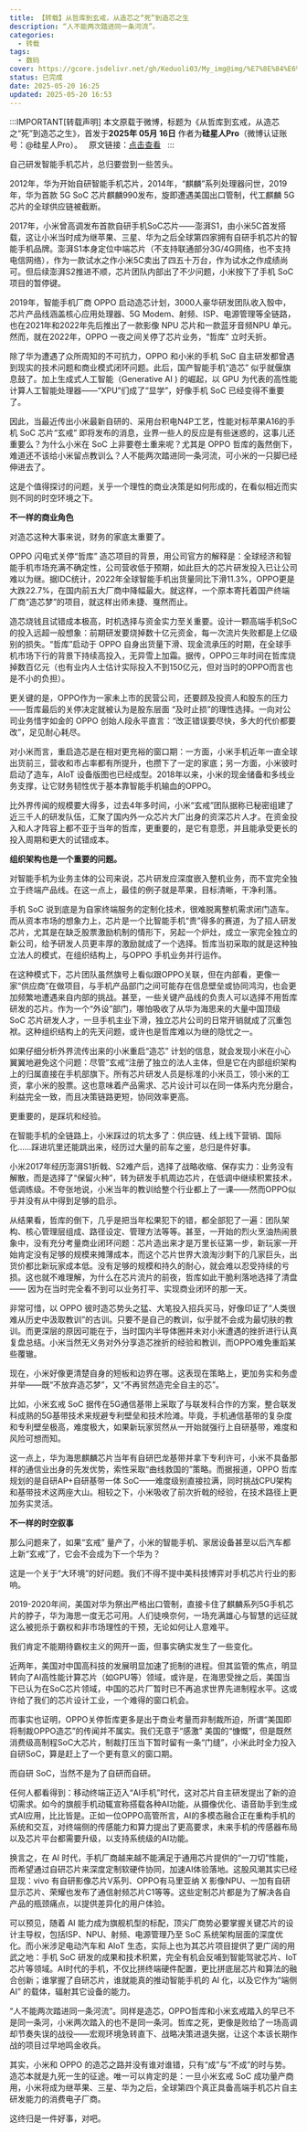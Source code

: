 ```yaml
---
title: 【转载】从哲库到玄戒，从造芯之“死”到造芯之生
description: “人不能两次踏进同一条河流”。
categories:
  - 转载
tags:
  - 数码
cover: https://gcore.jsdelivr.net/gh/Keduoli03/My_img@img/%E7%8E%84%E6%88%92.webp
status: 已完成
date: 2025-05-20 16:25
updated: 2025-05-20 16:53
---
```


:::IMPORTANT[转载声明]
本文原载于微博，标题为《从哲库到玄戒，从造芯之“死”到造芯之生》，首发于**2025年 05月 16日**
作者为**硅星人Pro**（微博认证账号：@硅星人Pro）。  
原文链接：[点击查看](https://weibo.com/ttarticle/p/show?id=2309405167006868963380)  
:::

​​自己研发智能手机芯片，总归要尝到一些苦头。

2012年，华为开始自研智能手机芯片，2014年，“麒麟”系列处理器问世，2019年，华为首款 5G SoC 芯片麒麟990发布，旋即遭遇美国出口管制，代工麒麟 5G 芯片的全球供应链被截断。

2017年，小米曾高调发布首款自研手机SoC芯片——澎湃S1，由小米5C首发搭载，这让小米当时成为继苹果、三星、华为之后全球第四家拥有自研手机芯片的智能手机品牌。澎湃S1本身定位中端芯片（不支持联通部分3G/4G网络，也不支持电信网络），作为一款试水之作小米5C卖出了四五十万台，作为试水之作成绩尚可。但后续澎湃S2推进不顺，芯片团队内部出了不少问题，小米按下了手机 SoC 项目的暂停键。

2019年，智能手机厂商 OPPO 启动造芯计划，3000人豪华研发团队收入彀中，芯片产品线涵盖核心应用处理器、5G Modem、射频、ISP、电源管理等全链路，也在2021年和2022年先后推出了一款影像 NPU 芯片和一款蓝牙音频NPU 单元。然而，就在2022年，OPPO 一夜之间关停了芯片业务，“哲库” 立时夭折。

除了华为遭遇了众所周知的不可抗力，OPPO 和小米的手机 SoC 自主研发都曾遇到现实的技术问题和商业模式闭环问题。此后，国产智能手机“造芯” 似乎就偃旗息鼓了。加上生成式人工智能（Generative AI ) 的崛起，以 GPU 为代表的高性能计算人工智能处理器——“XPU”们成了“显学”，好像手机 SoC 已经变得不重要了。

因此，当最近传出小米最新自研的、采用台积电N4P工艺，性能对标苹果A16的手机 SoC 芯片“玄戒” 即将发布的消息，业界一些人的反应是有些迷惑的，这事儿还重要么？为什么小米在 SoC 上非要卷土重来呢？尤其是 OPPO 哲库的轰然倒下，难道还不该给小米留点教训么？人不能两次踏进同一条河流，可小米的一只脚已经伸进去了。

这是个值得探讨的问题，关乎一个理性的商业决策是如何形成的，在看似相近而实则不同的时空环境之下。

**不一样的商业角色**

对造芯这种大事来说，财务的家底太重要了。

OPPO 闪电式关停“哲库” 造芯项目的背景，用公司官方的解释是：全球经济和智能手机市场充满不确定性，公司营收低于预期，如此巨大的芯片研发投入已让公司难以为继。据IDC统计，2022年全球智能手机出货量同比下滑11.3%，OPPO更是大跌22.7%，在国内前五大厂商中降幅最大。就这样，一个原本寄托着国产终端厂商“造芯梦”的项目，就这样出师未捷、戛然而止。

造芯烧钱且试错成本极高，时机选择与资金实力至关重要。设计一颗高端手机SoC的投入远超一般想象：前期研发要烧掉数十亿元资金，每一次流片失败都是上亿级别的损失。“哲库”启动于 OPPO 自身出货量下滑、现金流承压的时期，在全球手机市场下行的背景下持续高投入，无异雪上加霜。据传，OPPO三年时间在哲库烧掉数百亿元（也有业内人士估计实际投入不到150亿元，但对当时的OPPO而言也是不小的负担）。

更关键的是，OPPO作为一家未上市的民营公司，还要顾及投资人和股东的压力——哲库最后的关停决定就被认为是股东层面 “及时止损”的理性选择。一向对公司业务惜字如金的 OPPO 创始人段永平直言：“改正错误要尽快，多大的代价都要改”，足见耐心耗尽。

对小米而言，重启造芯是在相对更充裕的窗口期：一方面，小米手机近年一直全球出货前三，营收和市占率都有所提升，也攒下了一定的家底；另一方面，小米彼时启动了造车，AIoT 设备版图也已经成型。2018年以来，小米的现金储备和多线业务支撑，让它财务韧性优于基本靠智能手机输血的OPPO。

比外界传闻的规模要大得多，过去4年多时间，小米“玄戒”团队据称已秘密组建了近三千人的研发队伍，汇聚了国内外一众芯片大厂出身的资深芯片人才。在资金投入和人才阵容上都不亚于当年的哲库，更重要的，是它有意愿，并且能承受更长的投入周期和更大的试错成本。

**组织架构也是一个重要的问题。**

对智能手机为业务主体的公司来说，芯片研发应深度嵌入整机业务，而不宜完全独立于终端产品线。在这一点上，最佳的例子就是苹果，目标清晰，干净利落。

手机 SoC 说到底是为自家终端服务的定制化技术，很难脱离整机需求闭门造车。而从资本市场的想象力上，芯片是一个比智能手机“贵”得多的赛道，为了招人研发芯片，尤其是在缺乏股票激励机制的情形下，另起一个炉灶，成立一家完全独立的新公司，给予研发人员更丰厚的激励就成了一个选择。哲库当初采取的就是这种独立法人的模式，在组织结构上，与OPPO 手机业务并行运作。

在这种模式下，芯片团队虽然旗号上看似跟OPPO关联，但在内部看，更像一家“供应商”在做项目，与手机产品部门之间可能存在信息壁垒或协同鸿沟，也会更加频繁地遭遇来自内部的挑战。甚至，一些关键产品线的负责人可以选择不用哲库研发的芯片。作为一个“外设”部门，哪怕吸收了从华为海思来的大量中国顶级 SoC 芯片研发人才，一旦手机主业下滑，独立芯片公司的日常开销就成了沉重包袱。这种组织结构上的先天问题，或许也是哲库难以为继的隐忧之一。

如果仔细分析外界流传出来的小米重启“造芯” 计划的信息，就会发现小米在小心翼翼地避免这个问题：尽管”玄戒“注册了独立的法人主体，但是它在内部组织架构上的归属直接在手机部旗下。所有芯片研发人员是标准的小米员工，领小米的工资，拿小米的股票。这也意味着产品需求、芯片设计可以在同一体系内充分磨合，利益完全一致，而且决策链路更短，协同效率更高。

更重要的，是踩坑和经验。

在智能手机的全链路上，小米踩过的坑太多了：供应链、线上线下营销、国际化……踩进坑里还能跳出来，经历过大量的前车之鉴，总归是件好事。

小米2017年经历澎湃S1折戟、S2难产后，选择了战略收缩、保存实力：业务没有解散，而是选择了“保留火种”，转为研发手机周边芯片，在低调中继续积累技术，低调练级。不夸张地说，小米当年的教训给整个行业都上了一课——然而OPPO似乎并没有从中得到足够的启示。

从结果看，哲库的倒下，几乎是把当年松果犯下的错，都全部犯了一遍：团队架构、核心管理层组成、路径设定、管理方法等等。甚至，一开始的烈火烹油热闹景象中，没有充分考量商业闭环问题：芯片造出来才是万里长征第一步，新玩家一开始肯定没有足够的规模来摊薄成本，而这个芯片世界大浪淘沙剩下的几家巨头，出货价都比新玩家成本低。没有足够的规模和持久的耐心，就会难以忍受持续的亏损。这也就不难理解，为什么在芯片流片的前夜，哲库如此干脆利落地选择了清盘—— 因为在当时完全看不到可以业务打平、实现商业闭环的那一天。

非常可惜，以 OPPO 彼时造芯势头之猛、大笔投入招兵买马，好像印证了“人类很难从历史中汲取教训”的古训。只要不是自己的教训，似乎就不会成为最切肤的教训。而更深层的原因可能在于，当时国内半导体圈并未对小米遭遇的挫折进行认真复盘总结。小米当然无义务对外分享造芯挫折的经验和教训，而OPPO难免重蹈某些覆辙。

现在，小米好像更清楚自身的短板和边界在哪。这表现在策略上，更加务实和务虚并举——既“不放弃造芯梦”，又“不再贸然造完全自主的芯”。

比如，小米玄戒 SoC 据传在5G通信基带上采取了与联发科合作的方案，整合联发科成熟的5G基带技术来规避专利壁垒和技术险滩。毕竟，手机通信基带的复杂度和专利壁垒极高，难度极大，如果新玩家贸然从一开始就强行上自研基带，难度和风险可想而知。

这一点上，华为海思麒麟芯片当年有自研巴龙基带并拿下专利许可，小米不具备那样的通信业出身的先发优势，索性采取“曲线救国的”策略。而据报道，OPPO 哲库规划的是自研AP+自研基带一体 SoC——难度级别直接拉满，同时挑战CPU架构和基带技术这两座大山。相较之下，小米吸收了前次折戟的经验，在技术路径上更加务实灵活。

**不一样的时空叙事**

那么问题来了，如果“玄戒” 量产了，小米的智能手机、家居设备甚至以后汽车都上新“玄戒”了，它会不会成为下一个华为？

这是一个关于“大环境”的好问题。我们不得不提中美科技博弈对手机芯片行业的影响。

2019-2020年间，美国对华为祭出严格出口管制，直接卡住了麒麟系列5G手机芯片的脖子，华为海思一度无芯可用。人们徒唤奈何，一场充满雄心与智慧的远征就这么被扼杀于霸权和非市场理性的干预，无论如何让人意难平。

我们肯定不能期待霸权主义的网开一面，但事实确实发生了一些变化。

近两年，美国对中国高科技的发展明显加速了扼制的进程。但其监管的焦点，明显转向了AI高性能计算芯片（如GPU等）领域，或许是，在海思受挫之后，美国当下已认为在SoC芯片领域，中国的芯片厂暂时已不再追求世界先进制程水平。这或许给了我们的芯片设计工业，一个难得的窗口机会。

而事实也证明，OPPO关停哲库更多是出于商业考量而非制裁所迫，所谓“美国即将制裁OPPO造芯”的传闻并不属实。我们无意于“感激” 美国的“慷慨”，但是既然消费级高制程SoC大芯片，制裁打压当下暂时留有一条“门缝”，小米此时全力投入自研SoC，算是赶上了一个更有意义的窗口期。

而自研 SoC，当然不是为了自研而自研。

任何人都看得到：移动终端正迈入“AI手机”时代，这对芯片自主研发提出了新的迫切需求。如今的旗舰手机动辄宣称搭载各种AI功能，从摄像优化、语音助手到生成式AI应用，比比皆是。正如一位OPPO高管所言，AI的多模态融合正在重构手机的系统和交互，对终端侧的传感能力和算力提出了更高要求，未来手机的传感器布局以及芯片平台都需要升级，以支持系统级的AI功能。

换言之，在 AI 时代，手机厂商越来越不能满足于通用芯片提供的“一刀切”性能，而希望通过自研芯片来深度定制软硬件协同，加速AI体验落地。这股风潮其实已经显现：vivo 有自研影像芯片V系列、OPPO有马里亚纳 X 影像NPU、一加有自研显示芯片、荣耀也发布了通信射频芯片C1等等。这些定制芯片都是为了解决各自产品的瓶颈痛点，以提供差异化的用户体验。

可以预见，随着 AI 能力成为旗舰机型的标配，顶尖厂商势必要掌握关键芯片的设计主导权，包括ISP、NPU、射频、电源管理乃至 SoC 系统架构层面的深度优化。而小米涉足电动汽车和 AIoT 生态，实际上也为其芯片项目提供了更广阔的用武之地：手机 SoC 研发的成果和技术积累，完全有机会反哺到智能驾驶芯片、IoT芯片等领域。AI时代的手机，不仅比拼终端硬件配置，更比拼底层芯片和算法的融合创新；谁掌握了自研芯片，谁就能真的推动智能手机的 AI 化，以及它作为“端侧AI” 的载体，辐射其它设备的能力。

“人不能两次踏进同一条河流”。同样是造芯，OPPO哲库和小米玄戒踏入的早已不是同一条河，小米两次踏入的也不是同一条河。哲库之死，更像是败给了一场高调却节奏失误的战役——宏观环境急转直下、战略决策进退失据，让这个本该长期作战的项目过早地鸣金收兵。

其实，小米和 OPPO 的造芯之路并没有谁对谁错，只有“成”与“不成”的时与势。造芯本就是九死一生的征途。唯一可以肯定的是：一旦小米玄戒 SoC 成功量产商用，小米将成为继苹果、三星、华为之后，全球第四个真正具备高端手机芯片自主研发能力的消费电子厂商。

这终归是一件好事，对吧。
